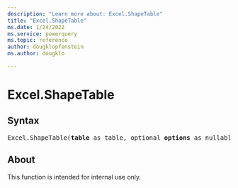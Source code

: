 ```yaml
---
description: "Learn more about: Excel.ShapeTable"
title: "Excel.ShapeTable"
ms.date: 1/24/2022
ms.service: powerquery
ms.topic: reference
author: dougklopfenstein
ms.author: dougklo

---
```

# Excel.ShapeTable
  
## Syntax

<pre>
Excel.ShapeTable(<b>table</b> as table, optional <b>options</b> as nullable record) as any
</pre>

## About

This function is intended for internal use only.
